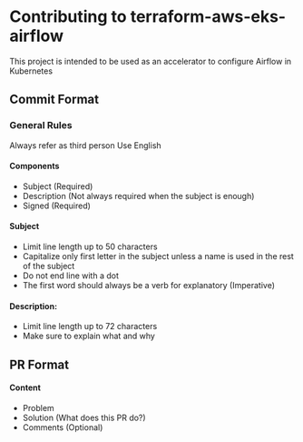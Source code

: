 # Contributing to terraform-aws-eks-airflow

This project is intended to be used as an accelerator to configure Airflow in Kubernetes

## Commit Format

### General Rules

Always refer as third person Use English

#### Components
- Subject (Required)
- Description (Not always required when the subject is enough)
- Signed (Required)

#### Subject

- Limit line length up to 50 characters
- Capitalize only first letter in the subject unless a name is used in the rest of the subject
- Do not end line with a dot
- The first word should always be a verb for explanatory (Imperative)

#### Description:

- Limit line length up to 72 characters
- Make sure to explain what and why

## PR Format

#### Content
- Problem
- Solution (What does this PR do?)
- Comments (Optional)
